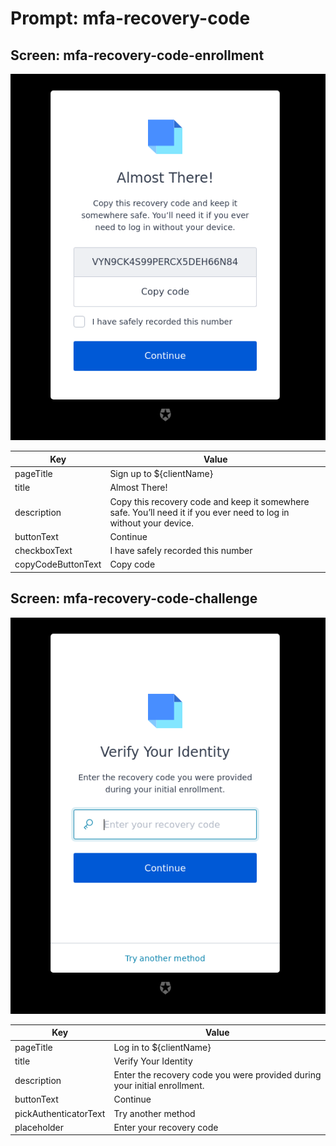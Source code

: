# Prompt: mfa-recovery-code

## Screen: mfa-recovery-code-enrollment

<p style="text-align: center;">
  <img alt="mfa-recovery-code-enrollment reference screenshot" class="ul-prompt-screenshot" data-ul-prompt="mfa-recovery-code-enrollment" src="images/mfa-recovery-code-enrollment.png" />
</p>

|Key|Value|
|----------|----------|
|pageTitle|Sign up to ${clientName}|
|title|Almost There!|
|description|Copy this recovery code and keep it somewhere safe. You’ll need it if you ever need to log in without your device.|
|buttonText|Continue|
|checkboxText|I have safely recorded this number|
|copyCodeButtonText|Copy code|

## Screen: mfa-recovery-code-challenge

<p style="text-align: center;">
  <img alt="mfa-recovery-code-challenge reference screenshot" class="ul-prompt-screenshot" data-ul-prompt="mfa-recovery-code-challenge" src="images/mfa-recovery-code-challenge.png" />
</p>

|Key|Value|
|----------|----------|
|pageTitle|Log in to ${clientName}|
|title|Verify Your Identity|
|description|Enter the recovery code you were provided during your initial enrollment.|
|buttonText|Continue|
|pickAuthenticatorText|Try another method|
|placeholder|Enter your recovery code|

